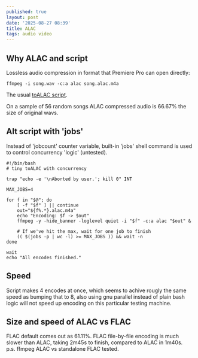 ```yaml
---
published: true
layout: post
date: '2025-08-27 08:39'
title: ALAC
tags: audio video 
---
```

## Why ALAC and script

Lossless audio compression in format that Premiere Pro can open directly:

    ffmpeg -i song.wav -c:a alac song.alac.m4a

The usual [toALAC script](https://raw.githubusercontent.com/brontosaurusrex/singularity/refs/heads/master/bin/toALAC).  

On a sample of 56 random songs ALAC compressed audio is 66.67% the size of original wavs. 

## Alt script with 'jobs'

Instead of 'jobcount' counter variable, built-in 'jobs' shell command is used to control concurrency 'logic' (untested).

    #!/bin/bash
    # tiny toALAC with concurrency

    trap "echo -e '\nAborted by user.'; kill 0" INT

    MAX_JOBS=4

    for f in "$@"; do
        [ -f "$f" ] || continue
        out="${f%.*}.alac.m4a"
        echo "Encoding: $f -> $out"
        ffmpeg -y -hide_banner -loglevel quiet -i "$f" -c:a alac "$out" &

        # If we've hit the max, wait for one job to finish
        (( $(jobs -p | wc -l) >= MAX_JOBS )) && wait -n
    done

    wait
    echo "All encodes finished."

## Speed

Script makes 4 encodes at once, which seems to achive rougly the same speed as bumping that to 8, also using gnu parallel instead of plain bash logic will not speed up encoding on this particular testing machine.

## Size and speed of ALAC vs FLAC

FLAC default comes out as 61.11%. FLAC file-by-file encoding is much slower than ALAC, taking 2m45s to finish, compared to ALAC in 1m40s.  
p.s. ffmpeg ALAC vs standalone FLAC tested.